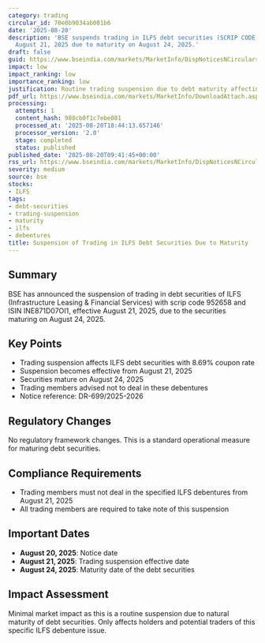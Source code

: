 ```yaml
---
category: trading
circular_id: 70e0b9034ab081b6
date: '2025-08-20'
description: 'BSE suspends trading in ILFS debt securities (SCRIP CODE: 952658) effective
  August 21, 2025 due to maturity on August 24, 2025.'
draft: false
guid: https://www.bseindia.com/markets/MarketInfo/DispNoticesNCirculars.aspx?Noticeid={9A3F40BA-60B6-4197-8C34-BD5CA85A3696}&noticeno=20250820-9&dt=08/20/2025&icount=9&totcount=61&flag=0
impact: low
impact_ranking: low
importance_ranking: low
justification: Routine trading suspension due to debt maturity affecting single security
pdf_url: https://www.bseindia.com/markets/MarketInfo/DownloadAttach.aspx?id=20250820-9&attachedId=
processing:
  attempts: 1
  content_hash: 988cb0f1c7ebe081
  processed_at: '2025-08-20T18:44:13.657146'
  processor_version: '2.0'
  stage: completed
  status: published
published_date: '2025-08-20T09:41:45+00:00'
rss_url: https://www.bseindia.com/markets/MarketInfo/DispNoticesNCirculars.aspx?Noticeid={9A3F40BA-60B6-4197-8C34-BD5CA85A3696}&noticeno=20250820-9&dt=08/20/2025&icount=9&totcount=61&flag=0
severity: medium
source: bse
stocks:
- ILFS
tags:
- debt-securities
- trading-suspension
- maturity
- ilfs
- debentures
title: Suspension of Trading in ILFS Debt Securities Due to Maturity
---
```


## Summary

BSE has announced the suspension of trading in debt securities of ILFS (Infrastructure Leasing & Financial Services) with scrip code 952658 and ISIN INE871D07OI1, effective August 21, 2025, due to the securities maturing on August 24, 2025.

## Key Points

- Trading suspension affects ILFS debt securities with 8.69% coupon rate
- Suspension becomes effective from August 21, 2025
- Securities mature on August 24, 2025
- Trading members advised not to deal in these debentures
- Notice reference: DR-699/2025-2026

## Regulatory Changes

No regulatory framework changes. This is a standard operational measure for maturing debt securities.

## Compliance Requirements

- Trading members must not deal in the specified ILFS debentures from August 21, 2025
- All trading members are required to take note of this suspension

## Important Dates

- **August 20, 2025**: Notice date
- **August 21, 2025**: Trading suspension effective date
- **August 24, 2025**: Maturity date of the debt securities

## Impact Assessment

Minimal market impact as this is a routine suspension due to natural maturity of debt securities. Only affects holders and potential traders of this specific ILFS debenture issue.